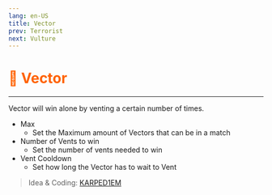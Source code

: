 ```yaml
---
lang: en-US
title: Vector
prev: Terrorist
next: Vulture
---
```


# <font color=#ff6201>💨 <b>Vector</b></font> <Badge text="Chaos" type="tip" vertical="middle"/>
---

Vector will win alone by venting a certain number of times.
* Max
  * Set the Maximum amount of Vectors that can be in a match
* Number of Vents to win
  * Set the number of vents needed to win
* Vent Cooldown
  * Set how long the Vector has to wait to Vent
  
> Idea & Coding: [KARPED1EM](https://github.com/KARPED1EM)
